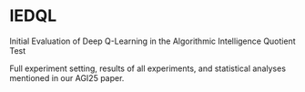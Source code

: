 # IEDQL
Initial Evaluation of Deep Q-Learning in the Algorithmic Intelligence Quotient Test

Full experiment setting, results of all experiments, and statistical analyses mentioned in our AGI25 paper.
